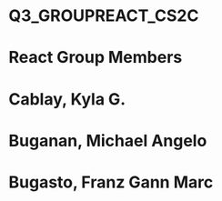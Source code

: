 # Q3_GROUPREACT_CS2C

# React Group Members
# Cablay, Kyla G.
# Buganan, Michael Angelo
# Bugasto, Franz Gann Marc